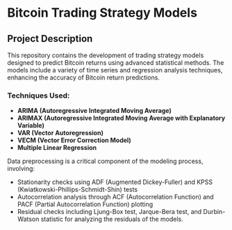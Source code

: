 # Bitcoin Trading Strategy Models

## Project Description
This repository contains the development of trading strategy models designed to predict Bitcoin returns using advanced statistical methods. The models include a variety of time series and regression analysis techniques, enhancing the accuracy of Bitcoin return predictions.

### Techniques Used:
- **ARIMA (Autoregressive Integrated Moving Average)**
- **ARIMAX (Autoregressive Integrated Moving Average with Explanatory Variable)**
- **VAR (Vector Autoregression)**
- **VECM (Vector Error Correction Model)**
- **Multiple Linear Regression**

Data preprocessing is a critical component of the modeling process, involving:
- Stationarity checks using ADF (Augmented Dickey-Fuller) and KPSS (Kwiatkowski-Phillips-Schmidt-Shin) tests
- Autocorrelation analysis through ACF (Autocorrelation Function) and PACF (Partial Autocorrelation Function) plotting
- Residual checks including Ljung-Box test, Jarque-Bera test, and Durbin-Watson statistic for analyzing the residuals of the models.
